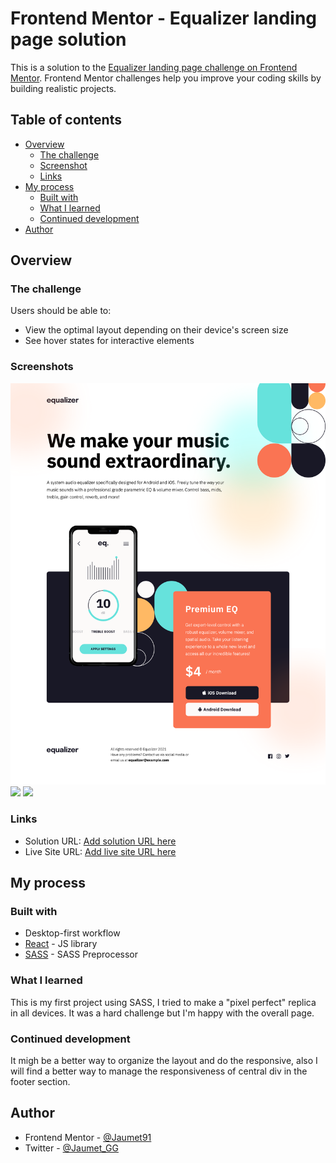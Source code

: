# Frontend Mentor - Equalizer landing page solution

This is a solution to the [Equalizer landing page challenge on Frontend Mentor](https://www.frontendmentor.io/challenges/equalizer-landing-page-7VJ4gp3DE). Frontend Mentor challenges help you improve your coding skills by building realistic projects.

## Table of contents

- [Overview](#overview)
  - [The challenge](#the-challenge)
  - [Screenshot](#screenshot)
  - [Links](#links)
- [My process](#my-process)
  - [Built with](#built-with)
  - [What I learned](#what-i-learned)
  - [Continued development](#continued-development)
- [Author](#author)

## Overview

### The challenge

Users should be able to:

- View the optimal layout depending on their device's screen size
- See hover states for interactive elements

### Screenshots

![](./screenshot-desktop.png)
![](./screenshot_tablet.png)
![](./screenshot_mobile.png)

### Links

- Solution URL: [Add solution URL here](https://github.com/Jaumet91/Equalizer-landing-page)
- Live Site URL: [Add live site URL here](https://jaumet91.github.io/Equalizer-landing-page/)

## My process

### Built with

- Desktop-first workflow
- [React](https://reactjs.org/) - JS library
- [SASS](https://sass-lang.com/) - SASS Preprocessor

### What I learned

This is my first project using SASS, I tried to make a "pixel perfect" replica in all devices. It was a hard challenge but I'm happy with the overall page.

### Continued development

It migh be a better way to organize the layout and do the responsive, also I will find a better way to manage the responsiveness of central div in the footer section.

## Author

- Frontend Mentor - [@Jaumet91](https://www.frontendmentor.io/profile/Jaumet91)
- Twitter - [@Jaumet_GG](https://twitter.com/Jaumet_GG)
